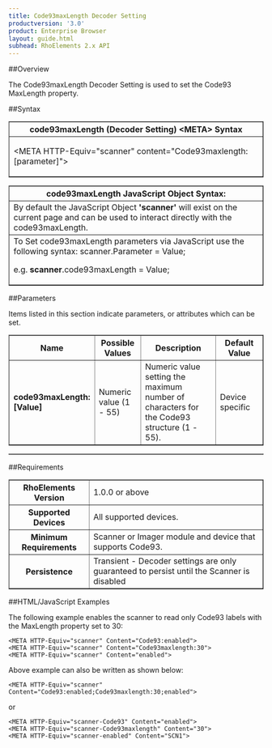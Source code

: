 ```yaml
---
title: Code93maxLength Decoder Setting
productversion: '3.0'
product: Enterprise Browser
layout: guide.html
subhead: RhoElements 2.x API
---
```


##Overview

The Code93maxLength Decoder Setting is used to set the Code93 MaxLength property.

##Syntax

<table class="facelift" style="width:100%" border="1" padding="5px"> <tr><th class="tableHeading">code93maxLength (Decoder Setting) &lt;META&gt; Syntax
</th></tr><tr><td class="clsSyntaxCells clsOddRow"><p>&lt;META HTTP-Equiv="scanner" content="Code93maxlength:[parameter]"&gt;</p></td></tr></table>
<table class="facelift" style="width:100%" border="1" padding="5px"> <tr><th class="tableHeading">code93maxLength JavaScript Object Syntax:</th></tr><tr><td class="clsSyntaxCells clsOddRow">
By default the JavaScript Object <b>'scanner'</b> will exist on the current page and can be used to interact directly with the code93maxLength.
</td></tr><tr><td class="clsSyntaxCells clsEvenRow">
To Set code93maxLength parameters via JavaScript use the following syntax: scanner.Parameter = Value;
<P />e.g. <b>scanner</b>.code93maxLength = Value;
</td></tr></table>


##Parameters


Items listed in this section indicate parameters, or attributes which can be set.
<table class="facelift" style="width:100%" border="1" padding="5px"> <col width="20%" /><col width="20%" /><col width="38%" /><col width="22%" /><tr><th class="tableHeading">Name</th><th class="tableHeading">Possible Values</th><th class="tableHeading">Description</th><th class="tableHeading">Default Value</th></tr><tr><td class="clsSyntaxCells clsOddRow"><b>code93maxLength:[Value]
</b></td><td class="clsSyntaxCells clsOddRow">Numeric value (1 - 55)</td><td class="clsSyntaxCells clsOddRow">Numeric value setting the maximum number of characters for the Code93 structure (1 - 55).</td><td class="clsSyntaxCells clsOddRow">Device specific</td></tr></table>
<table class="facelift" style="width:100%" border="1" padding="5px"> <col width="78%" /><col width="8%" /><col width="1%" /><col width="5%" /><col width="1%" /><col width="5%" /><col width="2%" /></table>





##Requirements

<table class="facelift" style="width:100%" border="1" padding="5px"> <tr><th class="tableHeading">RhoElements Version</th><td class="clsSyntaxCell clsEvenRow">1.0.0 or above
</td></tr><tr><th class="tableHeading">Supported Devices</th><td class="clsSyntaxCell clsOddRow">All supported devices.</td></tr><tr><th class="tableHeading">Minimum Requirements</th><td class="clsSyntaxCell clsOddRow">Scanner or Imager module and device that supports Code93.</td></tr><tr><th class="tableHeading">Persistence</th><td class="clsSyntaxCell clsEvenRow">Transient - Decoder settings are only guaranteed to persist until the Scanner is disabled</td></tr></table>


##HTML/JavaScript Examples

The following example enables the scanner to read only Code93 labels with the MaxLength property set to 30:

	<META HTTP-Equiv="scanner" Content="Code93:enabled">
	<META HTTP-Equiv="scanner" Content="Code93maxlength:30">
	<META HTTP-Equiv="scanner" Content="enabled">
	
Above example can also be written as shown below:

	<META HTTP-Equiv="scanner" Content="Code93:enabled;Code93maxlength:30;enabled">
	
or

	<META HTTP-Equiv="scanner-Code93" Content="enabled">
	<META HTTP-Equiv="scanner-Code93maxlength" Content="30">
	<META HTTP-Equiv="scanner-enabled" Content="SCN1">
	





